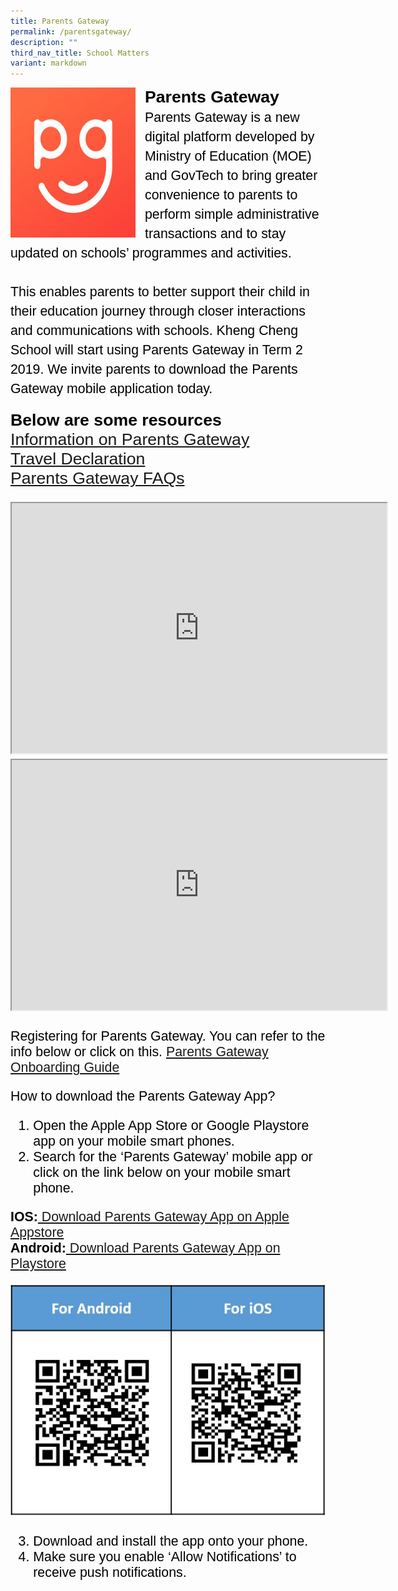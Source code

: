 ```yaml
---
title: Parents Gateway
permalink: /parentsgateway/
description: ""
third_nav_title: School Matters
variant: markdown
---
```

<img src="/images/Parents Gateway/parentsgateway.jpg" style="width:200px;height:240px;margin-right:15px;" align="left">
<span style="font-size:20.0pt;font-family:Arial;color:black"><b>Parents Gateway</b><br>
<span style="font-size:16.0pt;font-family:Arial;color:black">Parents Gateway is a new digital platform developed by Ministry of Education (MOE) and GovTech to bring greater convenience to parents to perform simple administrative transactions and to stay updated on schools’ programmes and activities.<br><br>
This enables parents to better support their child in their education journey through closer interactions and communications with schools. Kheng Cheng School will start using Parents Gateway in Term 2 2019. We invite parents to download the Parents Gateway mobile application today.

<span style="font-size:20.0pt;font-family:Arial;color:black"><b>Below are some resources</b><br>
[Information on Parents Gateway](/files/Parents%20Gateway/Information-for-new-Parents-Gateway.pdf)<br>
[Travel Declaration](/files/Parents%20Gateway/Travel-Declaration-Update-Personal-Information.pdf)<br>
[Parents Gateway FAQs](/files/Parents%20Gateway/Frequently-Asked-Questions-For-Parents.pdf)

<iframe width="600" height="400" src="https://www.youtube.com/embed/EKpiTM5axNA">
</iframe><br>
	
<iframe width="600" height="400" src="https://www.youtube.com/embed/PCM5o8jAncc">
</iframe>
	
Registering for Parents Gateway.
You can refer to the info below or click on this. [Parents Gateway Onboarding Guide](/files/Parents/Annex_A___Instructions_on_Onboarding_Parents_Gateway.pdf)

	
How to download the Parents Gateway App?
1. Open the Apple App Store or Google Playstore app on your mobile smart phones.
2. Search for the ‘Parents Gateway’ mobile app or click on the link below on your mobile smart phone.

<span style="font-size:16.0pt;font-family:Arial;color:black"><b>IOS:</b><a href="https://apps.apple.com/sg/app/parents-gateway/id1267198708"> Download Parents Gateway App on Apple Appstore</a><br>
<span style="font-size:16.0pt;font-family:Arial;color:black"><b>Android:</b><a href="https://play.google.com/store/apps/details?id=com.moe.pgp&amp;hl=en_SG"> Download Parents Gateway App on Playstore</a>

<img src="/images/Parents Gateway/QR.jpg">

3. Download and install the app onto your phone.
4. Make sure you enable ‘Allow Notifications’ to receive push notifications.</span></span></span></span></span>